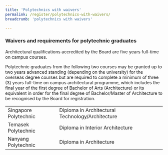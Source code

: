 ```yaml
---
title: 'Polytechnics with waivers'
permalink: /register/polytechnics-with-waivers/
breadcrumb: 'polytechnics with waivers'

---
```



### **Waivers and requirements for polytechnic graduates**

Architectural qualifications accredited by the Board are five years full-time on campus courses.

Polytechnic graduates from the following two courses may be granted up to two years advanced standing (depending on the university) for the overseas degree courses but are required to complete a minimum of three (3) years full-time on campus architectural programme, which includes the final year of the first degree of Bachelor of Arts (Architecture) or its equivalent in order for the final degree of Bachelor/Master of Architecture to be recognised by the Board for registration.
<table class="table-v">
<tr>
<td>Singapore Polytechnic</td>
<td>Diploma in Architectural Technology/Architecture</td>
</tr>
<tr>
<td>Temasek Polytechnic</td>
<td>Diploma in Interior Architecture</td>
</tr>
<tr>
<td>Nanyang Polytechnic</td>
<td>Diploma in Architecture</td>
</tr>
</table>




